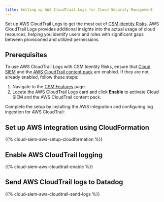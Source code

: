 ```yaml
---
title: Setting up AWS CloudTrail Logs for Cloud Security Management
---
```


Set up AWS CloudTrail Logs to get the most out of [CSM Identity Risks][1]. AWS CloudTrail Logs provides additional insights into the actual usage of cloud resources, helping you identify users and roles with significant gaps between provisioned and utilized permissions.

## Prerequisites

To use AWS CloudTrail Logs with CSM Identity Risks, ensure that [Cloud SIEM][2] and the [AWS CloudTrail content pack][3] are enabled. If they are not already enabled, follow these steps:

1. Navigate to the [CSM Features][4] page.
1. Locate the AWS CloudTrail Logs card and click **Enable** to activate Cloud SIEM and the AWS CloudTrail content pack.

Complete the setup by installing the AWS integration and configuring log ingestion for AWS CloudTrail:

## Set up AWS integration using CloudFormation

{{% cloud-siem-aws-setup-cloudformation %}}

## Enable AWS CloudTrail logging

{{% cloud-siem-aws-cloudtrail-enable %}}

## Send AWS CloudTrail logs to Datadog

{{% cloud-siem-aws-cloudtrail-send-logs %}}

[1]: /security/cloud_security_management/identity_risks
[2]: /security/cloud_siem/
[3]: /security/cloud_siem/content_packs#aws-cloudtrail
[4]: https://app.datadoghq.com/security/configuration/csm/features